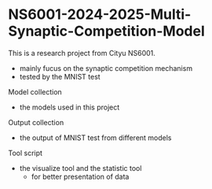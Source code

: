 # NS6001-2024-2025-Multi-Synaptic-Competition-Model
This is a research project from Cityu NS6001.
  - mainly fucus on the synaptic competition mechanism
  - tested by the MNIST test

Model collection
  - the models used in this project

Output collection
  - the output of MNIST test from different models

Tool script
  - the visualize tool and the statistic tool
      - for better presentation of data
